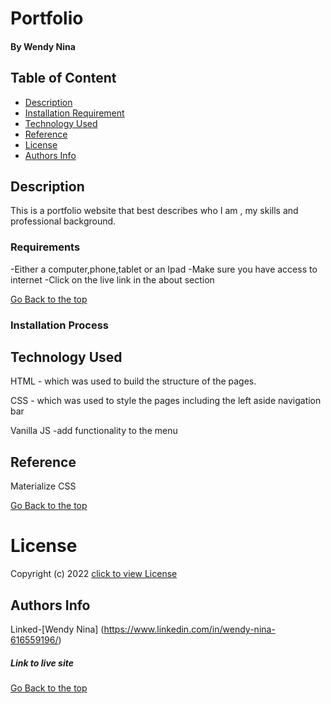 # Portfolio

#### By Wendy Nina

## Table of Content

+ [Description](#description)
+ [Installation Requirement](#Installation)
+ [Technology Used](#technology-used)
+ [Reference](#reference)
+ [License](#license)
+ [Authors Info](#author-Info)

## Description
This is a portfolio website that best describes who I am , my skills and professional background.
### Requirements
-Either a computer,phone,tablet or an Ipad
-Make sure you have access to internet
-Click on the live link in the about section

[Go Back to the top](#Portfolio)

### Installation Process
## Technology Used
HTML - which was used to build the structure of the pages.

 CSS - which was used to style the pages including the left aside navigation bar

 Vanilla JS -add functionality to the menu

## Reference
Materialize CSS

[Go Back to the top](#Portfolio)

# License
Copyright (c) 2022 [click to view License](LICENSE)

## Authors Info
Linked-[Wendy Nina]
(https://www.linkedin.com/in/wendy-nina-616559196/)

##### Link to live site
[Go Back to the top](#Portfolio)
